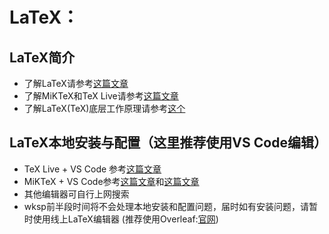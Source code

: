 # LaTeX：

## LaTeX简介
* 了解LaTeX请参考[这篇文章](https://zhuanlan.zhihu.com/p/109112200)
* 了解MiKTeX和TeX Live请参考[这篇文章](https://www.cnblogs.com/liuliang1999/p/12656706.html)
* 了解LaTeX(TeX)底层工作原理请参考[这个](https://www.zhihu.com/question/327762196)

## LaTeX本地安装与配置（这里推荐使用VS Code编辑）
* TeX Live + VS Code 参考[这篇文章](https://zhuanlan.zhihu.com/p/166523064)
* MiKTeX + VS Code参考[这篇文章](https://zhuanlan.zhihu.com/p/547873092)和[这篇文章](https://zhuanlan.zhihu.com/p/600723232)
* 其他编辑器可自行上网搜索
* wksp前半段时间将不会处理本地安装和配置问题，届时如有安装问题，请暂时使用线上LaTeX编辑器 (推荐使用Overleaf:[官网](https://www.overleaf.com/))
